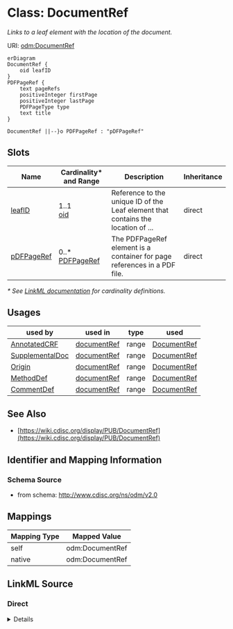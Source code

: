 # Class: DocumentRef

_Links to a leaf element with the location of the document._




URI: [odm:DocumentRef](http://www.cdisc.org/ns/odm/v2.0/DocumentRef)


```mermaid
erDiagram
DocumentRef {
    oid leafID  
}
PDFPageRef {
    text pageRefs  
    positiveInteger firstPage  
    positiveInteger lastPage  
    PDFPageType type  
    text title  
}

DocumentRef ||--}o PDFPageRef : "pDFPageRef"

```



<!-- no inheritance hierarchy -->


## Slots

| Name | Cardinality* and Range | Description | Inheritance |
| ---  | --- | --- | --- |
| [leafID](leafID.md) | 1..1 <br/> [oid](oid.md) | Reference to the unique ID of the Leaf element that contains the location of ... | direct |
| [pDFPageRef](pDFPageRef.md) | 0..* <br/> [PDFPageRef](PDFPageRef.md) | The PDFPageRef element is a container for page references in a PDF file. | direct |

_* See [LinkML documentation](https://linkml.io/linkml/schemas/slots.html#slot-cardinality) for cardinality definitions._




## Usages

| used by | used in | type | used |
| ---  | --- | --- | --- |
| [AnnotatedCRF](AnnotatedCRF.md) | [documentRef](documentRef.md) | range | [DocumentRef](DocumentRef.md) |
| [SupplementalDoc](SupplementalDoc.md) | [documentRef](documentRef.md) | range | [DocumentRef](DocumentRef.md) |
| [Origin](Origin.md) | [documentRef](documentRef.md) | range | [DocumentRef](DocumentRef.md) |
| [MethodDef](MethodDef.md) | [documentRef](documentRef.md) | range | [DocumentRef](DocumentRef.md) |
| [CommentDef](CommentDef.md) | [documentRef](documentRef.md) | range | [DocumentRef](DocumentRef.md) |






## See Also

* [https://wiki.cdisc.org/display/PUB/DocumentRef](https://wiki.cdisc.org/display/PUB/DocumentRef)

## Identifier and Mapping Information







### Schema Source


* from schema: http://www.cdisc.org/ns/odm/v2.0





## Mappings

| Mapping Type | Mapped Value |
| ---  | ---  |
| self | odm:DocumentRef |
| native | odm:DocumentRef |





## LinkML Source

<!-- TODO: investigate https://stackoverflow.com/questions/37606292/how-to-create-tabbed-code-blocks-in-mkdocs-or-sphinx -->

### Direct

<details>
```yaml
name: DocumentRef
description: Links to a leaf element with the location of the document.
from_schema: http://www.cdisc.org/ns/odm/v2.0
see_also:
- https://wiki.cdisc.org/display/PUB/DocumentRef
rank: 1000
slots:
- leafID
- pDFPageRef
slot_usage:
  leafID:
    name: leafID
    description: Reference to the unique ID of the Leaf element that contains the
      location of a file containing a document.
    comments:
    - 'Required

      range: text'
    identifier: true
    domain_of:
    - DocumentRef
    - SourceItem
    range: oid
    required: true
  pDFPageRef:
    name: pDFPageRef
    description: The PDFPageRef element is a container for page references in a PDF
      file.
    multivalued: true
    domain_of:
    - DocumentRef
    range: PDFPageRef
    inlined: true
    inlined_as_list: true
class_uri: odm:DocumentRef

```
</details>

### Induced

<details>
```yaml
name: DocumentRef
description: Links to a leaf element with the location of the document.
from_schema: http://www.cdisc.org/ns/odm/v2.0
see_also:
- https://wiki.cdisc.org/display/PUB/DocumentRef
rank: 1000
slot_usage:
  leafID:
    name: leafID
    description: Reference to the unique ID of the Leaf element that contains the
      location of a file containing a document.
    comments:
    - 'Required

      range: text'
    identifier: true
    domain_of:
    - DocumentRef
    - SourceItem
    range: oid
    required: true
  pDFPageRef:
    name: pDFPageRef
    description: The PDFPageRef element is a container for page references in a PDF
      file.
    multivalued: true
    domain_of:
    - DocumentRef
    range: PDFPageRef
    inlined: true
    inlined_as_list: true
attributes:
  leafID:
    name: leafID
    description: Reference to the unique ID of the Leaf element that contains the
      location of a file containing a document.
    comments:
    - 'Required

      range: text'
    from_schema: http://www.cdisc.org/ns/odm/v2.0
    rank: 1000
    identifier: true
    alias: leafID
    owner: DocumentRef
    domain_of:
    - DocumentRef
    - SourceItem
    range: oid
    required: true
  pDFPageRef:
    name: pDFPageRef
    description: The PDFPageRef element is a container for page references in a PDF
      file.
    from_schema: http://www.cdisc.org/ns/odm/v2.0
    rank: 1000
    multivalued: true
    alias: pDFPageRef
    owner: DocumentRef
    domain_of:
    - DocumentRef
    range: PDFPageRef
    inlined: true
    inlined_as_list: true
class_uri: odm:DocumentRef

```
</details>